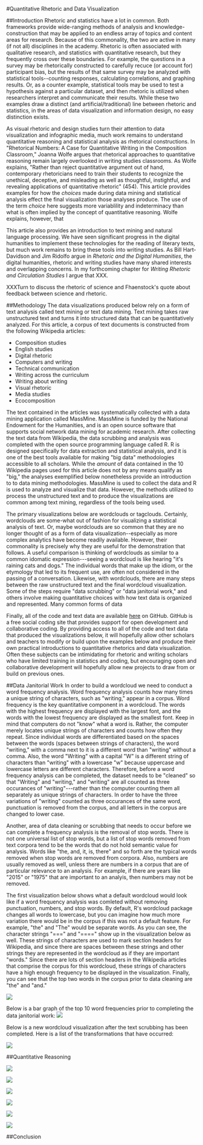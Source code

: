 #Quantitative Rhetoric and Data Visualization

##Introduction
Rhetoric and statistics have a lot in common. Both frameworks provide wide-ranging methods of analysis and knowledge-construction that may be applied to an endless array of topics and content areas for research. Because of this commonality, the two are active in many (if not all) disciplines in the academy. Rhetoric is often associated with qualitative research, and statistics with quantitative research, but they frequently cross over these boundaries. For example, the questions in a survey may be rhetorically constructed to carefully recuce (or account for) participant bias, but the results of that same survey may be analyzed with statistical tools--counting responses, calculating correlations, and graphing results. Or, as a counter example, statistical tools may be used to test a hypothesis against a particular dataset, and then rhetoric is utilized when researchers interpret and communicate their results. While these two examples draw a distinct (and artificial/traditional) line between rhetoric and statistics, in the areas of data visualization and information design, no easy distinction exists. 

As visual rhetoric and design studies turn their attention to data visualization and infographic media, much work remains to understand quantitative reasoning and statistical analysis as rhetorical constructions. In "Rhetorical Numbers: A Case for Quantitative Writing in the Composition Classroom," Joanna Wolfe argues that rhetorical approaches to quantitative reasoning remain largely overlooked in writing studies classrooms. As Wolfe explains, "Rather than reject quantitative argument out of hand, contemporary rhetoricians need to train their students to recognize the unethical, deceptive, and misleading as well as thoughtful, instightful, and revealing applications of quantitative rhetoric" (454). This article provides examples for how the *choices* made during data mining and statistical analysis effect the final visualization those analyses produce. The use of the term *choice* here suggests more variablility and indeterminacy than what is often implied by the concept of quantitative reasoning. Wolfe explains, however, that 

This article also provides an introduction to text mining and natural language processing. We have seen significant progress in the digital humanities to implement these technologies for the reading of literary texts, but much work remains to bring these tools into writing studies. As Bill Hart-Davidson and Jim Ridolfo argue in *Rhetoric and the Digital Humanities*, the digital humanities, rhetoric and writing studies have many shared interests and overlapping concerns. In my forthcoming chapter for *Writing Rhetoric and Circulation Studies* I argue that XXX. 

XXXTurn to discuss the rhetoric of science and Fhaenstock's quote about feedback between science and rhetoric. 

##Methodology
The data visualizations produced below rely on a form of text analysis called text mining or text data mining. Text mining takes raw unstructured text and turns it into structured data that can be quantitatively analyzed. For this article, a corpus of text documents is constructed from the following Wikipedia articles:

- Composition studies
- English studies
- Digital rhetoric
- Computers and writing
- Technical communication
- Writing across the curriculum
- Writing about writing
- Visual rhetoric
- Media studies
- Ecocomposition

The text contained in the articles was systematically collected with a data mining application called MassMine. MassMine is funded by the National Endowment for the Humanities, and is an open source software that supports social network data mining for academic research. After collecting the text data from Wikipedia, the data scrubbing and analysis was completed with the open source programming language called R. R is designed specifically for data extraction and statistical analysis, and it is one of the best tools available for making "big data" methodologies accessible to all scholars. While the *amount* of data contained in the 10 Wikipedia pages used for this article does not by any means qualify as "big," the analyses exemplified below nonetheless provide an introduction to to data mining methodologies. MassMine is used to collect the data and R is used to analyze and visualize that data. However, the methods utilized to process the unstructured text and to produce the visualizations are common among text mining, regardless of the tools being used.

The primary visualizations below are wordclouds or tagclouds. Certainly, wordclouds are some-what out of fashion for visualizing a statistical analysis of text. Or, maybe wordclouds are so common that they are no longer thought of as a form of data visualization--especially as more complex analytics have become readily available. However, their commonality is precisely why they are useful for the demonstration that follows. A useful comparison is thinking of wordclouds as similar to a common idomatic expression---seeing a wordcloud is like hearing "it's raining cats and dogs." The individual words that make up the idiom, or the etymology that led to its frequent use, are often not considered in the passing of a conversation. Likewise, with wordclouds, there are many steps between the raw unstructured text and the final wordcloud visualization. Some of the steps require "data scrubbing" or "data janitorial work," and others involve making quantitative choices with how text data is organized and represented. Many common forms of data 

Finally, all of the code and text data are available [here](https://github.com/aabeveridge/data-janitor) on GitHub. GitHub is a free social coding site that provides support for open development and collaborative coding. By providing access to all of the code and text data that produced the visualizations below, it will hopefully allow other scholars and teachers to modify or build upon the examples below and produce their own practical introductions to quantitative rhetorics and data visualization. Often these subjects can be intimidating for rhetoric and writing scholars who have limited training in statistics and coding, but encouraging open and collaborative development will hopefully allow new projects to draw from or build on previous ones. 

##Data Janitorial Work
In order to build a wordcloud we need to conduct a word frequency analysis. Word frequency analysis counts how many times a unique string of characters, such as "writing," appear in a corpus. Word frequency is the key quantitative component in a wordcloud. The words with the highest frequency are displayed with the largest font, and the words with the lowest frequency are displayed as the smallest font. Keep in mind that computers do not "know" what a word is. Rather, the computer merely locates unique strings of characters and counts how often they repeat. Since individual words are differentiated based on the spaces between the words (spaces between strings of characters), the word "writing," with a comma next to it is a different word than "writing" without a comma. Also, the word "Writing" with a capital "W" is a different string of characters than "writing" with a lowercase "w" because uppercase and lowercase letters are different characters. Therefore, before a word frequency analysis can be completed, the dataset needs to be "cleaned" so that "Writing" and "writing," and "writing" are all counted as three occurances of "writing"---rather than the computer counting them all separately as unique strings of characters. In order to have the three variations of "writing" counted as three occurances of the same word, punctuation is removed from the corpus, and all letters in the corpus are changed to lower case. 

Another, area of data cleaning or scrubbing that needs to occur before we can complete a frequency analysis is the removal of stop words. There is not one universal list of stop words, but a list of stop words removed from text corpora tend to be the words that do not hold semantic value for analysis. Words like "the, and, it, is, there" and so forth are the typical words removed when stop words are removed from corpora. Also, numbers are usually removed as well, unless there are numbers in a corpus that are of particular relevance to an analysis. For example, if there are years like "2015" or "1975" that are important to an analyis, then numbers may not be removed. 

The first visualization below shows what a default wordcloud would look like if a word frequency analysis was comleted without removing punctuation, numbers, and stop words. By default, R's wordcloud package changes all words to lowercase, but you can imagine how much more variation there would be in the corpus if this was not a default feature. For example, "the" and "The" would be separate words. As you can see, the character strings "===" and "====" show up in the visualization below as well. These strings of characters are used to mark section headers for Wikipedia, and since there are spaces between these strings and other strings they are represented in the wordcloud as if they are important "words." Since there are lots of section headers in the Wikipedia articles that comprise the corpus for this wordcloud, these strings of characters have a high enough frequency to be displayed in the visualization. Finally, you can see that the top two words in the corpus prior to data cleaning are "the" and "and."

<!--
![](./images/wc1.png)-->
![](./images/wc2.png)

Below is a bar graph of the top 10 word frequencies prior to completing the data janitorial work:
![](./images/freq_plot1.png)

Below is a new wordcloud visualization after the text scrubbing has been completed. Here is a list of the transformations that have occurred:

![](./images/wc3.png)

##Quantitative Reasoning

![](./images/wc4.png)


![](./images/wc5.png)


![](./images/wc6.png)


![](./images/wc7.png)


![](./images/freq_plot2.png)

![](./images/cluster1.png)

##Conclusion
